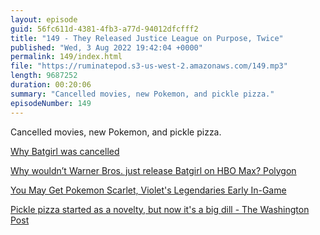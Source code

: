 ```yaml
---
layout: episode
guid: 56fc611d-4381-4fb3-a77d-94012dfcfff2
title: "149 - They Released Justice League on Purpose, Twice"
published: "Wed, 3 Aug 2022 19:42:04 +0000"
permalink: 149/index.html
file: "https://ruminatepod.s3-us-west-2.amazonaws.com/149.mp3"
length: 9687252
duration: 00:20:06
summary: "Cancelled movies, new Pokemon, and pickle pizza."
episodeNumber: 149
---
```


Cancelled movies, new Pokemon, and pickle pizza.

[Why Batgirl was cancelled](https://www.digitalspy.com/movies/a40791844/batgirl-movie-cancelled-why/)

[Why wouldn’t Warner Bros. just release Batgirl on HBO Max? Polygon](https://www.polygon.com/23290387/batgirl-hbo-max-canceled-streaming-movies)

[You May Get Pokemon Scarlet, Violet's Legendaries Early In-Game](https://kotaku.com/pokemon-scarlet-violet-legendaries-motorcycle-switch-1849362675)

[Pickle pizza started as a novelty, but now it's a big dill - The Washington Post](https://www.washingtonpost.com/food/2022/07/31/pickles-are-pizza-topping-you-didnt-know-you-needed/)
